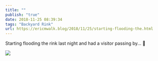 ```yaml
---
title: ""
publish: "true"
date: 2018-11-25 08:39:34
tags: "Backyard Rink"
url: https://ericmwalk.blog/2018/11/25/starting-flooding-the.html
---
```


Starting flooding the rink last night and had a visitor passing by... 🦌

![](https://ericmwalk.blog/uploads/2022/fd44fe5f7b.jpg)